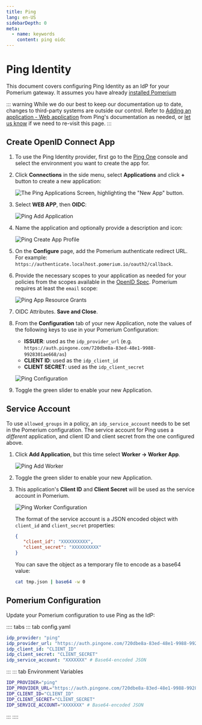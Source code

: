 ```yaml
---
title: Ping
lang: en-US
sidebarDepth: 0
meta:
  - name: keywords
    content: ping oidc
---
```


# Ping Identity

This document covers configuring Ping Identity as an IdP for your Pomerium gateway. It assumes you have already [installed Pomerium](/docs/install/readme.md)

::: warning
While we do our best to keep our documentation up to date, changes to third-party systems are outside our control. Refer to [Adding an application - Web application](https://docs.pingidentity.com/bundle/p14c/page/lyd1583255784891.html) from Ping's documentation as needed, or [let us know](https://github.com/pomerium/pomerium/issues/new?assignees=&labels=&template=bug_report.md) if we need to re-visit this page.
:::

## Create OpenID Connect App

1. To use the Ping Identity provider, first go to the [Ping One](https://www.pingidentity.com/en/account/sign-on.html) console and select the environment you want to create the app for.

1. Click **Connections** in the side menu, select **Applications** and click **+** button to create a new application:

   ![The Ping Applications Screen, highlighting the "New App" button.](./img/ping/ping-new-app.png)

1. Select **WEB APP**, then **OIDC**:

   ![Ping Add Application](./img/ping/ping-add-application.png)

1. Name the application and optionally provide a description and icon:

   ![Ping Create App Profile](./img/ping/ping-app-profile.png)

1. On the **Configure** page, add the Pomerium authenticate redirect URL. For example: `https://authenticate.localhost.pomerium.io/oauth2/callback`.

1. Provide the necessary scopes to your application as needed for your policies from the scopes available in the [OpenID Spec](https://openid.net/specs/openid-connect-core-1_0.html#ScopeClaims). Pomerium requires at least the `email` scope:

   ![Ping App Resource Grants](./img/ping/ping-app-grants.png)

1. OIDC Attributes. **Save and Close**.

1. From the **Configuration** tab of your new Application, note the values of the following keys to use in your Pomerium Configuration:

   * **ISSUER**: used as the `idp_provider_url` (e.g. `https://auth.pingone.com/720dbe8a-83ed-48e1-9988-9928301ae668/as`)
   * **CLIENT ID**: used as the `idp_client_id`
   * **CLIENT SECRET**: used as the `idp_client_secret`

   ![Ping Configuration](./img/ping/ping-configuration.png)

1. Toggle the green slider to enable your new Application.

## Service Account

To use `allowed_groups` in a policy, an `idp_service_account` needs to be set in the Pomerium configuration. The service account for Ping uses a *different* application, and client ID and client secret from the one configured above.

1. Click **Add Application**, but this time select **Worker → Worker App**.

   ![Ping Add Worker](./img/ping/ping-add-worker.png)

1. Toggle the green slider to enable your new Application.

1. This application's **Client ID** and **Client Secret** will be used as the service account in Pomerium.

   ![Ping Worker Configuration](./img/ping/ping-worker-configuration.png)

   The format of the service account is a JSON encoded object with `client_id` and `client_secret` properties:

   ```json
   {
      "client_id": "XXXXXXXXXX",
      "client_secret": "XXXXXXXXXX"
   }
   ```

   You can save the object as a temporary file to encode as a base64 value:

   ```bash
   cat tmp.json | base64 -w 0
   ```

## Pomerium Configuration

Update your Pomerium configuration to use Ping as the IdP:

:::: tabs
::: tab config.yaml
```yaml
idp_provider: "ping"
idp_provider_url: "https://auth.pingone.com/720dbe8a-83ed-48e1-9988-9928301ae668/as"
idp_client_id: "CLIENT_ID"
idp_client_secret: "CLIENT_SECRET"
idp_service_account: "XXXXXXX" # Base64-encoded JSON
```
:::
::: tab Environment Variables
```bash
IDP_PROVIDER="ping"
IDP_PROVIDER_URL="https://auth.pingone.com/720dbe8a-83ed-48e1-9988-9928301ae668/as"
IDP_CLIENT_ID="CLIENT_ID"
IDP_CLIENT_SECRET="CLIENT_SECRET"
IDP_SERVICE_ACCOUNT="XXXXXXX" # Base64-encoded JSON
```
:::
::::
